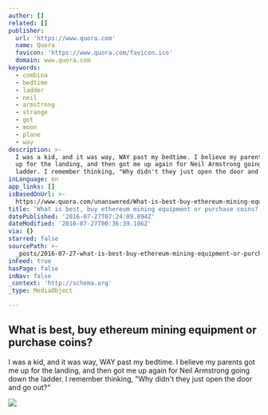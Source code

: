 ```yaml
---
author: []
related: []
publisher:
  url: 'https://www.quora.com'
  name: Quora
  favicon: 'https://www.quora.com/favicon.ico'
  domain: www.quora.com
keywords:
  - combina
  - bedtime
  - ladder
  - neil
  - armstrong
  - strange
  - got
  - moon
  - plane
  - way
description: >-
  I was a kid, and it was way, WAY past my bedtime. I believe my parents got me
  up for the landing, and then got me up again for Neil Armstrong going down the
  ladder. I remember thinking, "Why didn't they just open the door and go out?"
inLanguage: en
app_links: []
isBasedOnUrl: >-
  https://www.quora.com/unanswered/What-is-best-buy-ethereum-mining-equipment-or-purchase-coins
title: 'What is best, buy ethereum mining equipment or purchase coins?'
datePublished: '2016-07-27T07:24:09.894Z'
dateModified: '2016-07-27T00:36:39.106Z'
via: {}
starred: false
sourcePath: >-
  _posts/2016-07-27-what-is-best-buy-ethereum-mining-equipment-or-purchase-coin.md
inFeed: true
hasPage: false
inNav: false
_context: 'http://schema.org'
_type: MediaObject

---
```

<article style=""><h1>What is best, buy ethereum mining equipment or purchase coins?</h1><p>I was a kid, and it was way, WAY past my bedtime. I believe my parents got me up for the landing, and then got me up again for Neil Armstrong going down the ladder. I remember thinking, "Why didn't they just open the door and go out?"</p><img src="https://qsf.ec.quoracdn.net/-images.new_grid.fb_share_default.pnge6dde9cfa6e03c43.png" /></article>